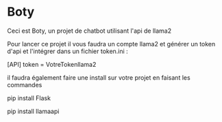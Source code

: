 # Boty

Ceci est Boty, un projet de chatbot utilisant l'api de llama2 

Pour lancer ce projet il vous faudra un compte llama2 et générer un token d'api et l'intégrer dans un fichier token.ini :

[API]
token = VotreTokenllama2

il faudra également faire une install sur votre projet en faisant les commandes 

pip install Flask

pip install llamaapi
